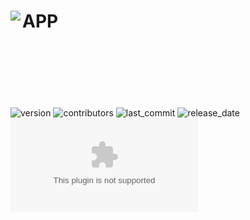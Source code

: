 <img align="left" src="https://pocketnet.app/img/pocketnetLetter.jpg" />APP
<br/>
<br/>
<br/>
<br/>
=====================================
![version](https://img.shields.io/github/v/release/pocketnetteam/pocketnet.gui?style=flat-square)
![contributors](https://img.shields.io/github/contributors/pocketnetteam/pocketnet.gui?style=flat-square)
![last_commit](https://img.shields.io/github/last-commit/pocketnetteam/pocketnet.gui?style=flat-square)
![release_date](https://img.shields.io/github/release-date/pocketnetteam/pocketnet.gui?style=flat-square)
![GitHub release (latest by date and asset)](https://img.shields.io/github/downloads/pocketnetteam/pocketnet.gui/latest/PocketnetSetup.exe?style=flat-square)

